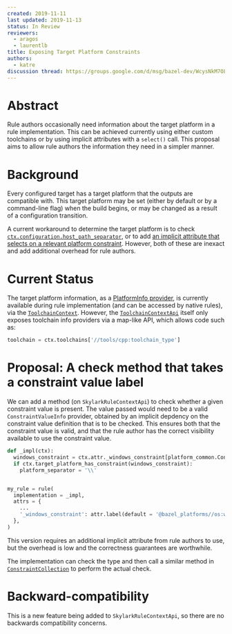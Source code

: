```yaml
---
created: 2019-11-11
last updated: 2019-11-13
status: In Review
reviewers:
  - aragos
  - laurentlb
title: Exposing Target Platform Constraints
authors:
  - katre
discussion thread: https://groups.google.com/d/msg/bazel-dev/WcysNkM7OLg/W2JCqBZKAgAJ
---
```



# Abstract

Rule authors occasionally need information about the target platform in a rule
implementation. This can be achieved currently using either custom toolchains or
by using implicit attributes with a `select()` call. This proposal aims to allow
rule authors the information they need in a simpler manner.

# Background

Every configured target has a target platform that the outputs are compatible
with. This target platform may be set (either by default or by a command-line
flag) when the build begins, or may be changed as a result of a configuration
transition.

A current workaround to determine the target platform is to check
[`ctx.configuration.host_path_separator`](https://github.com/bazelbuild/bazel/issues/9209),
or to add [an implicit attribute that selects on a relevant platform
constraint](https://github.com/bazelbuild/bazel/issues/9209#issuecomment-539239447).
However, both of these are inexact and add additional overhead for rule authors.

# Current Status

The target platform information, as a [PlatformInfo
provider](https://source.bazel.build/bazel/+/master:src/main/java/com/google/devtools/build/lib/analysis/platform/PlatformInfo.java),
is currently available during rule implementation (and can be accessed by native
rules), via the
[`ToolchainContext`](https://source.bazel.build/bazel/+/master:src/main/java/com/google/devtools/build/lib/analysis/ToolchainContext.java).
However, the
[`ToolchainContextApi`](https://source.bazel.build/bazel/+/master:src/main/java/com/google/devtools/build/lib/skylarkbuildapi/ToolchainContextApi.java)
itself only exposes toolchain info providers via a map-like API, which allows
code such as:

```py
toolchain = ctx.toolchains['//tools/cpp:toolchain_type']
```

# Proposal: A check method that takes a constraint value label

We can add a method (on `SkylarkRuleContextApi`) to check whether a
given constraint value is present. The value passed would need to be a valid
`ConstraintValueInfo` provider, obtained by an implicit depdency on the
constraint value definition that is to be checked. This ensures both that the
constraint value is valid, and that the rule author has the correct visibility
available to use the constraint value.

```py
def _impl(ctx):
  windows_constraint = ctx.attr._windows_constraint[platform_common.ConstraintSettingInfo]
  if ctx.target_platform_has_constraint(windows_constraint):
    platform_separator = '\\'


my_rule = rule(
  implementation = _impl,
  attrs = {
    ...
    '_windows_constraint': attr.label(default = '@bazel_platforms//os:windows'),
  },
)
```

This version requires an additional implicit attribute from rule authors to use,
but the overhead is low and the correctness guarantees are worthwhile.

The implementation can check the type and then call a similar method in
[`ConstraintCollection`](https://source.bazel.build/bazel/+/master:src/main/java/com/google/devtools/build/lib/analysis/platform/ConstraintCollection.java?q=ConstraintCollection)
to perform the actual check.

# Backward-compatibility

This is a new feature being added to `SkylarkRuleContextApi`, so there are no
backwards compatibility concerns.
